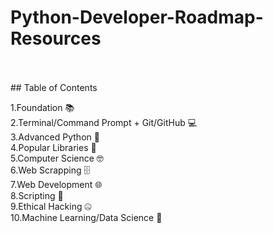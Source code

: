 # Python-Developer-Roadmap-Resources

<br>
<br>
## Table of Contents

1.Foundation 📚 <br>
2.Terminal/Command Prompt + Git/GitHub 💻<br>
3.Advanced Python 🐍<br>
4.Popular Libraries 📙<br>
5.Computer Science 🤓<br>
6.Web Scrapping 🗄️<br>
7.Web Development 🌐<br>
8.Scripting 📜<br>
9.Ethical Hacking 🤐<br>
10.Machine Learning/Data Science 🤖<br>
